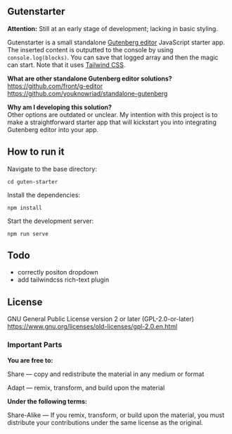 Gutenstarter
---------

**Attention:** Still at an early stage of development; lacking in basic styling.

Gutenstarter is a small standalone [Gutenberg editor](https://github.com/WordPress/gutenberg) JavaScript starter app. The inserted content is outputted to the console by using `console.log(blocks)`. You can save that logged array and then the magic can start. Note that it uses [Tailwind CSS](https://tailwindcss.com/).

**What are other standalone Gutenberg editor solutions?**  
https://github.com/front/g-editor  
https://github.com/youknowriad/standalone-gutenberg  

**Why am I developing this solution?**  
Other options are outdated or unclear. My intention with this project is to make a straightforward starter app that will kickstart you into integrating Gutenberg editor into your app.

How to run it
---------

Navigate to the base directory:
```
cd guten-starter
```

Install the dependencies:
```
npm install
```

Start the development server:
```
npm run serve
```

Todo
---------

- correctly positon dropdown
- add tailwindcss rich-text plugin

License
---------

GNU General Public License version 2 or later (GPL-2.0-or-later)  
https://www.gnu.org/licenses/old-licenses/gpl-2.0.en.html

### Important Parts

**You are free to:**

Share — copy and redistribute the material in any medium or format  

Adapt — remix, transform, and build upon the material

**Under the following terms:**

Share-Alike — If you remix, transform, or build upon the material, you must distribute your contributions under the same license as the original.


